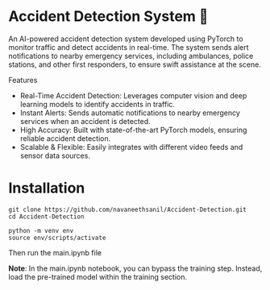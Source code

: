 # Accident Detection System 🚨

An AI-powered accident detection system developed using PyTorch to monitor traffic and detect accidents in real-time. The system sends alert notifications to nearby emergency services, including ambulances, police stations, and other first responders, to ensure swift assistance at the scene.

Features
* Real-Time Accident Detection: Leverages computer vision and deep learning models to identify accidents in traffic.
* Instant Alerts: Sends automatic notifications to nearby emergency services when an accident is detected.
* High Accuracy: Built with state-of-the-art PyTorch models, ensuring reliable accident detection.
* Scalable & Flexible: Easily integrates with different video feeds and sensor data sources.


# Installation
```
git clone https://github.com/navaneethsanil/Accident-Detection.git
cd Accident-Detection

python -m venv env
source env/scripts/activate
```

Then run the main.ipynb file

**Note**: In the main.ipynb notebook, you can bypass the training step. Instead, load the pre-trained model within the training section.
